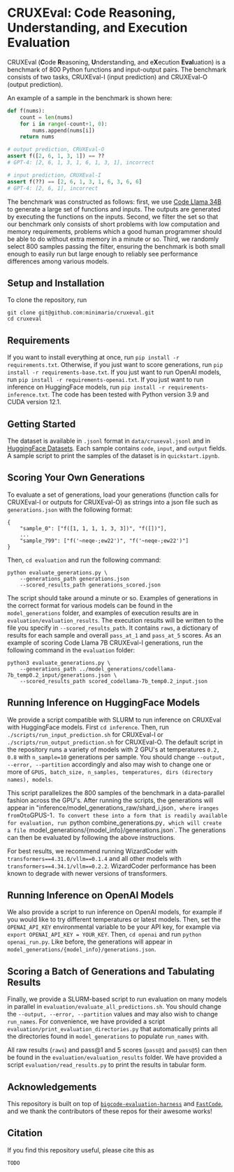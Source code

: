 # CRUXEval: Code Reasoning, Understanding, and Execution Evaluation

CRUXEval (**C**ode **R**easoning, **U**nderstanding, and e**X**ecution **Eval**uation) is a benchmark of 800 Python functions and input-output pairs. The benchmark consists of two tasks, CRUXEval-I (input prediction) and CRUXEval-O (output prediction). 

An example of a sample in the benchmark is shown here:
```python
def f(nums):
    count = len(nums)
    for i in range(-count+1, 0):
        nums.append(nums[i])
    return nums

# output prediction, CRUXEval-O
assert f([2, 6, 1, 3, 1]) == ??
# GPT-4: [2, 6, 1, 3, 1, 6, 1, 3, 1], incorrect

# input prediction, CRUXEval-I
assert f(??) == [2, 6, 1, 3, 1, 6, 3, 6, 6]
# GPT-4: [2, 6, 1], incorrect
```

The benchmark was constructed as follows: first, we use [Code Llama 34B](https://huggingface.co/codellama/CodeLlama-34b-hf) to generate a large set of functions and inputs. The outputs are generated by executing the functions on the inputs. Second, we filter the set so that our benchmark only consists of short problems with low computation and memory requirements, problems which a good human programmer should be able to do without extra memory in a minute or so. Third, we randomly select 800 samples passing the filter, ensuring the benchmark is both small enough to easily run but large enough to reliably see performance differences among various models.
 
## Setup and Installation
To clone the repository, run
```
git clone git@github.com:minimario/cruxeval.git
cd cruxeval
```

## Requirements
If you want to install everything at once, run `pip install -r requirements.txt`. Otherwise, if you just want to score generations, run `pip install -r requirements-base.txt`. If you just want to run OpenAI models, run `pip install -r requirements-openai.txt`. If you just want to run inference on HuggingFace models, run `pip install -r requirements-inference.txt`. The code has been tested with Python version 3.9 and CUDA version 12.1.

## Getting Started
The dataset is available in `.jsonl` format in `data/cruxeval.jsonl` and in [HuggingFace Datasets](https://huggingface.co/datasets/cruxeval-org/cruxeval). Each sample contains `code`, `input`, and `output` fields. A sample script to print the samples of the dataset is in `quickstart.ipynb`.

## Scoring Your Own Generations
To evaluate a set of generations, load your generations (function calls for CRUXEval-I or outputs for CRUXEval-O) as strings into a json file such as `generations.json` with the following format:
```
{
    "sample_0": ["f([1, 1, 1, 1, 3, 3])", "f([])"],
    ...
    "sample_799": ["f('~neqe-;ew22')", "f('~neqe-;ew22')"]
}
```

Then, `cd evaluation` and run the following command:
```
python evaluate_generations.py \
    --generations_path generations.json
    --scored_results_path generations_scored.json
```

The script should take around a minute or so. Examples of generations in the correct format for various models can be found in the `model_generations` folder, and examples of execution results are in `evaluation/evaluation_results`. The execution results will be written to the file you specify in `--scored_results_path`. It contains `raws`, a dictionary of results for each sample and overall `pass_at_1` and `pass_at_5` scores. As an example of scoring Code Llama 7B CRUXEval-I generations, run the following command in the `evaluation` folder:
```
python3 evaluate_generations.py \
    --generations_path ../model_generations/codellama-7b_temp0.2_input/generations.json \
    --scored_results_path scored_codellama-7b_temp0.2_input.json
```

## Running Inference on HuggingFace Models
We provide a script compatible with SLURM to run inference on CRUXEval with HuggingFace models. First `cd inference`. Then, run `./scripts/run_input_prediction.sh` for CRUXEval-I or `./scripts/run_output_prediction.sh` for CRUXEval-O. The default script in the repository runs a variety of models with 2 GPU's at temperatures `0.2, 0.8` with `n_sample=10` generations per sample. You should change `--output, --error, --partition` accordingly and also may wish to change one or more of `GPUS, batch_size, n_samples, temperatures, dirs (directory names), models`.

This script parallelizes the 800 samples of the benchmark in a data-parallel fashion across the GPU's. After running the scripts, the generations will appear in "inference/model_generations_raw/shard_i.json`, where `i` ranges from `0` to `GPUS-1`. To convert these into a form that is readily available for evaluation, run `python combine_generations.py`, which will create a file `model_generations/{model_info}/generations.json`. The generations can then be evaluated by following the above instructions.

For best results, we recommend running WizardCoder with `transformers==4.31.0/vllm==0.1.4` and all other models with `transformers==4.34.1/vllm==0.2.2`. WizardCoder performance has been known to degrade with newer versions of transformers.

## Running Inference on OpenAI Models
We also provide a script to run inference on OpenAI models, for example if you would like to try different temperatures or latest models. Then, set the `OPENAI_API_KEY` environmental variable to be your API key, for example via `export OPENAI_API_KEY = YOUR_KEY`. Then, `cd openai` and run `python openai_run.py`. Like before, the generations will appear in `model_generations/{model_info}/generations.json`.

## Scoring a Batch of Generations and Tabulating Results
Finally, we provide a SLURM-based script to run evaluation on many models in parallel in `evaluation/evaluate_all_predictions.sh`. You should change the `--output, --error, --partition` values and may also wish to change `run_names`. For convenience, we have provided a script `evaluation/print_evaluation_directories.py` that automatically prints all the directories found in `model_generations` to populate `run_names` with.

All raw results (`raws`) and pass@1 and 5 scores (`pass@1` and `pass@5`) can then be found in the `evaluation/evaluation_results` folder. We have provided a script `evaluation/read_results.py` to print the results in tabular form.

## Acknowledgements
This repository is built on top of [`bigcode-evaluation-harness`](https://github.com/bigcode-project/bigcode-evaluation-harness) and [`FastCode`](https://github.com/Naman-ntc/FastCode), and we thank the contributors of these repos for their awesome works!

## Citation
If you find this repository useful, please cite this as
```
TODO
```


